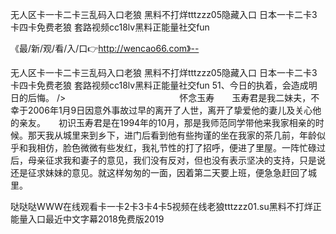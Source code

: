 无人区卡一卡二卡三乱码入口老狼
黑料不打烊tttzzz05隐藏入口
日本一卡二卡3卡四卡免费老狼
套路视频cc18lv黑料正能量社交fun


《最/新/观/看/入/口👉http://wencao66.com》--

无人区卡一卡二卡三乱码入口老狼
黑料不打烊tttzzz05隐藏入口
日本一卡二卡3卡四卡免费老狼
套路视频cc18lv黑料正能量社交fun
	51、今日的执着，会造成明日的后悔。
/>　　　　　　　　　　　　　怀念玉寿　　玉寿君是我二妹夫，不幸于2006年1月9日因意外事故过早的离开了人世，离开了挚爱他的妻儿及关心他的亲友。　　初识玉寿君是在1994年的10月，那是我师范同学带他来我家相亲的时候。那天我从城里来到乡下，进门后看到他有些拘谨的坐在我家的茶几前，年龄似乎和我相仿，脸色微微有些发红，我礼节性的打了招呼，便进了里屋。一阵忙碌过后，母亲征求我和妻子的意见，我们没有反对，但也没有表示坚决的支持，只是说还是征求妹妹的意见。就这样匆匆的一面，因着第二天要上班，便急急赶回了城里。　　





哒哒哒WWW在线观看卡一卡2卡3卡4卡5视频在线老狼tttzzz01.su黑料不打烊正能量入口最近中文字幕2018免费版2019
